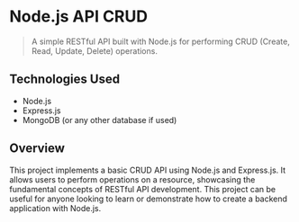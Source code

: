 # Node.js API CRUD
> A simple RESTful API built with Node.js for performing CRUD (Create, Read, Update, Delete) operations.

## Technologies Used
- Node.js
- Express.js
- MongoDB (or any other database if used)

## Overview
This project implements a basic CRUD API using Node.js and Express.js. It allows users to perform operations on a resource, showcasing the fundamental concepts of RESTful API development. This project can be useful for anyone looking to learn or demonstrate how to create a backend application with Node.js.
